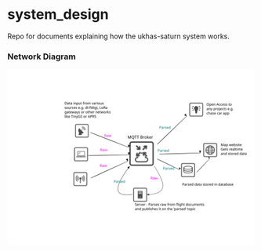 # system_design
Repo for documents explaining how the ukhas-saturn system works.

### Network Diagram
![Network V1](network_diagram1.svg)
